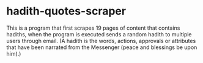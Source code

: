 # hadith-quotes-scraper
This is a program that first scrapes 19 pages of content that contains hadiths, when the program is executed sends a random hadith to multiple users through email. (A hadith is the words, actions, approvals or attributes that have been narrated from the Messenger (peace and blessings be upon him).)
